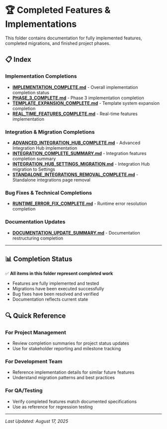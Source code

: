 # 🏆 Completed Features & Implementations

This folder contains documentation for fully implemented features, completed migrations, and finished project phases.

## 📋 Index

### Implementation Completions
- **[IMPLEMENTATION_COMPLETE.md](IMPLEMENTATION_COMPLETE.md)** - Overall implementation completion status
- **[PHASE_3_COMPLETE.md](PHASE_3_COMPLETE.md)** - Phase 3 implementation completion
- **[TEMPLATE_EXPANSION_COMPLETE.md](TEMPLATE_EXPANSION_COMPLETE.md)** - Template system expansion completion
- **[REAL_TIME_FEATURES_COMPLETE.md](REAL_TIME_FEATURES_COMPLETE.md)** - Real-time features implementation

### Integration & Migration Completions
- **[ADVANCED_INTEGRATION_HUB_COMPLETE.md](ADVANCED_INTEGRATION_HUB_COMPLETE.md)** - Advanced Integration Hub implementation
- **[INTEGRATION_COMPLETE_SUMMARY.md](INTEGRATION_COMPLETE_SUMMARY.md)** - Integration features completion summary
- **[INTEGRATION_HUB_SETTINGS_MIGRATION.md](INTEGRATION_HUB_SETTINGS_MIGRATION.md)** - Integration Hub migration to Settings
- **[STANDALONE_INTEGRATIONS_REMOVAL_COMPLETE.md](STANDALONE_INTEGRATIONS_REMOVAL_COMPLETE.md)** - Standalone integrations page removal

### Bug Fixes & Technical Completions
- **[RUNTIME_ERROR_FIX_COMPLETE.md](RUNTIME_ERROR_FIX_COMPLETE.md)** - Runtime error resolution completion

### Documentation Updates
- **[DOCUMENTATION_UPDATE_SUMMARY.md](DOCUMENTATION_UPDATE_SUMMARY.md)** - Documentation restructuring completion

---

## 📊 Completion Status

✅ **All items in this folder represent completed work**
- Features are fully implemented and tested
- Migrations have been executed successfully
- Bug fixes have been resolved and verified
- Documentation reflects current state

## 🔍 Quick Reference

### For Project Management
- Review completion summaries for project status updates
- Use for stakeholder reporting and milestone tracking

### For Development Team
- Reference implementation details for similar future features
- Understand migration patterns and best practices

### For QA/Testing
- Verify completed features match documented specifications
- Use as reference for regression testing

---

*Last Updated: August 17, 2025*
